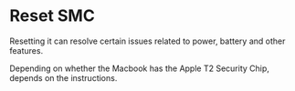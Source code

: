 
# Reset SMC

Resetting it can resolve certain issues related to power, battery and other features.

Depending on whether the Macbook has the Apple T2 Security Chip,
depends on the instructions.
